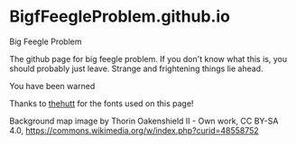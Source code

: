 # BigfFeegleProblem.github.io
Big Feegle Problem

The github page for big feegle problem. If you don't know what this is, you should probably just leave. Strange and frightening things lie ahead.

You have been warned

Thanks to [thehutt](http://www.thehutt.de/) for the fonts used on this page!

Background map image by Thorin Oakenshield II - Own work, CC BY-SA 4.0, https://commons.wikimedia.org/w/index.php?curid=48558752
